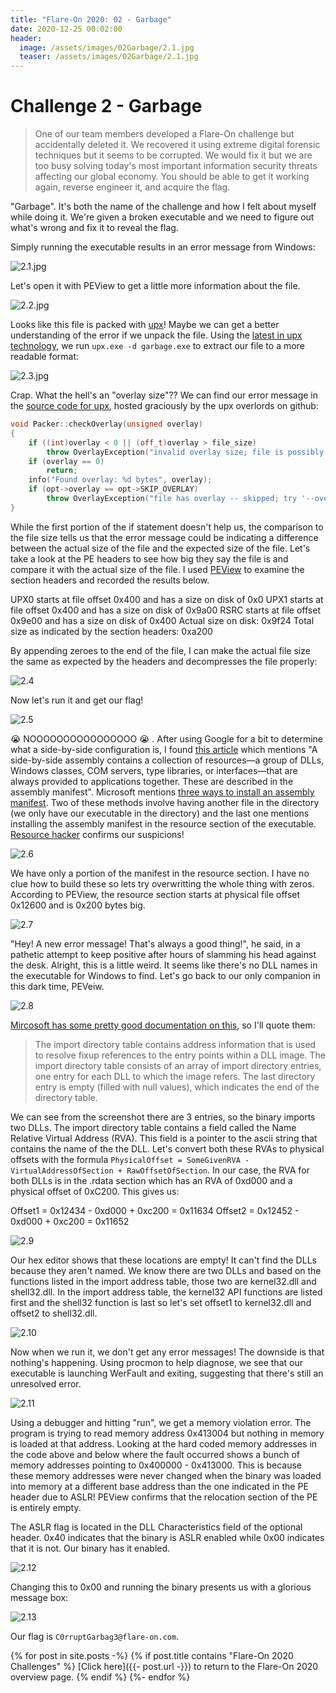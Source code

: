 ```yaml
---
title: "Flare-On 2020: 02 - Garbage"
date: 2020-12-25 00:02:00
header:
  image: /assets/images/02Garbage/2.1.jpg
  teaser: /assets/images/02Garbage/2.1.jpg
---
```

# Challenge 2 - Garbage

> One of our team members developed a Flare-On challenge but accidentally deleted it. We recovered it using extreme digital forensic techniques but it seems to be corrupted. We would fix it but we are too busy solving today's most important information security threats affecting our global economy. You should be able to get it working again, reverse engineer it, and acquire the flag.

"Garbage". It's both the name of the challenge and how I felt about myself while doing it. We're given a broken executable and we need to figure out what's wrong and fix it to reveal the flag.

Simply running the executable results in an error message from Windows:

![2.1.jpg](/assets/images/02Garbage/2.1.jpg)

Let's open it with PEView to get a little more information about the file.

![2.2.jpg](/assets/images/02Garbage/2.2.jpg)

Looks like this file is packed with [upx](https://github.com/upx/upx)! Maybe we can get a better understanding of the error if we unpack the file. Using the [latest in upx technology](https://github.com/upx/upx/releases/tag/v3.96), we run `upx.exe -d garbage.exe` to extract our file to a more readable format:

![2.3.jpg](/assets/images/02Garbage/2.3.jpg)

Crap. What the hell's an "overlay size"?? We can find our error message in the [source code for upx](https://github.com/upx/upx/blob/d7ba31cab8ce8d95d2c10e88d2ec787ac52005ef/src/packer.cpp#L577), hosted graciously by the upx overlords on github:
```cpp
void Packer::checkOverlay(unsigned overlay)
{
    if ((int)overlay < 0 || (off_t)overlay > file_size)
        throw OverlayException("invalid overlay size; file is possibly corrupt");
    if (overlay == 0)
        return;
    info("Found overlay: %d bytes", overlay);
    if (opt->overlay == opt->SKIP_OVERLAY)
        throw OverlayException("file has overlay -- skipped; try '--overlay=copy'");
}
```

While the first portion of the if statement doesn't help us, the comparison to the file size tells us that the error message could be indicating a difference between the actual size of the file and the expected size of the file. Let's take a look at the PE headers to see how big they say the file is and compare it with the actual size of the file. I used [PEView](http://wjradburn.com/software/) to examine the section headers and recorded the results below.

UPX0 starts at file offset 0x400 and has a size on disk of 0x0
UPX1 starts at file offset 0x400 and has a size on disk of 0x9a00
RSRC starts at file offset 0x9e00 and has a size on disk of 0x400
Actual size on disk: 0x9f24
Total size as indicated by the section headers: 0xa200

By appending zeroes to the end of the file, I can make the actual file size the same as expected by the headers and decompresses the file properly:

![2.4](/assets/images/02Garbage/2.4.jpg)

Now let's run it and get our flag!

![2.5](/assets/images/02Garbage/2.5.jpg)

😭 NOOOOOOOOOOOOOOOO 😭 . After using Google for a bit to determine what a side-by-side configuration is, I found [this article](https://www.codeproject.com/Articles/43681/Side-by-Side-Configuration-Incorrect) which mentions "A side-by-side assembly contains a collection of resources—a group of DLLs, Windows classes, COM servers, type libraries, or interfaces—that are always provided to applications together. These are described in the assembly manifest". Microsoft mentions [three ways to install an assembly manifest](https://docs.microsoft.com/en-us/windows/win32/sbscs/assembly-manifests). Two of these methods involve having another file in the directory (we only have our executable in the directory) and the last one mentions installing the assembly manifest in the resource section of the executable. [Resource hacker](http://angusj.com/resourcehacker/) confirms our suspicions!

![2.6](/assets/images/02Garbage/2.6.jpg)

We have only a portion of the manifest in the resource section. I have no clue how to build these so lets try overwritting the whole thing with zeros. According to PEView, the resource section starts at physical file offset 0x12600 and is 0x200 bytes big.

![2.7](/assets/images/02Garbage/2.7.jpg)

"Hey! A new error message! That's always a good thing!", he said, in a pathetic attempt to keep positive after hours of slamming his head against the desk. Alright, this is a little weird. It seems like there's no DLL names in the executable for Windows to find. Let's go back to our only companion in this dark time, PEVeiw.

![2.8](/assets/images/02Garbage/2.8.jpg)

[Mircosoft has some pretty good documentation on this](https://docs.microsoft.com/en-us/windows/win32/debug/pe-format?redirectedfrom=MSDN#import-directory-table), so I'll quote them:
>The import directory table contains address information that is used to resolve fixup references to the entry points within a DLL image. The import directory table consists of an array of import directory entries, one entry for each DLL to which the image refers. The last directory entry is empty (filled with null values), which indicates the end of the directory table.

We can see from the screenshot there are 3 entries, so the binary imports two DLLs. The import directory table contains a field called the Name Relative Virtual Address (RVA). This field is a pointer to the ascii string that contains the name of the the DLL. Let's convert both these RVAs to physical offsets with the formula `PhysicalOffset = SomeGivenRVA - VirtualAddressOfSection + RawOffsetOfSection`. In our case,  the RVA for both DLLs is in the .rdata section which has an RVA of 0xd000 and a physical offset of 0xC200. This gives us:

Offset1 = 0x12434 - 0xd000 + 0xc200 = 0x11634
Offset2 = 0x12452 - 0xd000 + 0xc200 = 0x11652

![2.9](/assets/images/02Garbage/2.9.jpg)

Our hex editor shows that these locations are empty! It can't find the DLLs because they aren't named. We know there are two DLLs and based on the functions listed in the import address table, those two are kernel32.dll and shell32.dll. In the import address table, the kernel32 API functions are listed first and the shell32 function is last so let's set offset1 to kernel32.dll and offset2 to shell32.dll.

![2.10](/assets/images/02Garbage/2.10.jpg)

Now when we run it, we don't get any error messages! The downside is that nothing's happening. Using procmon to help diagnose, we see that our executable is launching WerFault and exiting, suggesting that there's still an unresolved error.

![2.11](/assets/images/02Garbage/2.11.jpg)

Using a debugger and hitting "run", we get a memory violation error. The program is trying to read memory address 0x413004 but nothing in memory is loaded at that address. Looking at the hard coded memory addresses in the code above and below where the fault occurred shows a bunch of memory addresses pointing to 0x400000 - 0x413000. This is because these memory addresses were never changed when the binary was loaded into memory at a different base address than the one indicated in the PE header due to ASLR! PEView confirms that the relocation section of the PE is entirely empty.

The ASLR flag is located in the DLL Characteristics field of the optional header. 0x40 indicates that the binary is ASLR enabled while 0x00 indicates that it is not. Our binary has it enabled.

![2.12](/assets/images/02Garbage/2.12.jpg)

Changing this to 0x00 and running the binary presents us with a glorious message box:

![2.13](/assets/images/02Garbage/2.13.jpg)

Our flag is `C0rruptGarbag3@flare-on.com`.

{% for post in site.posts -%}
 {% if post.title contains "Flare-On 2020 Challenges" %}
   [Click here]({{- post.url  -}}) to return to the Flare-On 2020 overview page.
 {% endif %}
{%- endfor %}
